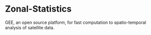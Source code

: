 # Zonal-Statistics
GEE, an open source platform, for fast computation to spatio-temporal analysis of satellite data.
